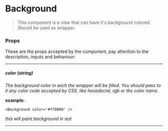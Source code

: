 # Background
>This component is a view that can have it's background colored. Should be used as wrapper.

### Props
These are the props accepted by the component, pay attention to the description, inputs and behaviour:

---

##### color *(string)*
*The background color in wich the wrapper will be filled. You should pass to it any color code accepted by CSS, like hexadecial, rgb or the color name.*

**example**: 
```
<Background color='#ff0000' /> 
```
*this will paint background in red*

---